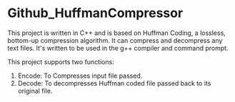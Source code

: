 # Github_HuffmanCompressor

This project is written in C++ and is based on Huffman Coding, a lossless, bottom-up compression algorithm. It can compress and decompress any text files. It's written to be used in the g++ compiler and command prompt.

This project supports two functions:
1) Encode: To Compresses input file passed.
2) Decode: To decompresses Huffman coded file passed back to its original file.
